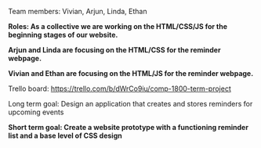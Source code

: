 Team members: Vivian, Arjun, Linda, Ethan

**Roles: As a collective we are working on the HTML/CSS/JS for the beginning stages of our website.**

**Arjun and Linda are focusing on the HTML/CSS for the reminder webpage.**

**Vivian and Ethan are focusing on the HTML/JS for the reminder webpage.**

Trello board: https://trello.com/b/dWrCo9iu/comp-1800-term-project

Long term goal: Design an application that creates and stores reminders for upcoming events

**Short term goal: Create a website prototype with a functioning reminder list and a base level of CSS design**